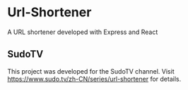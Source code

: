 # Url-Shortener

A URL shortener developed with Express and React

## SudoTV

This project was developed for the SudoTV channel. Visit https://www.sudo.tv/zh-CN/series/url-shortener for details.
